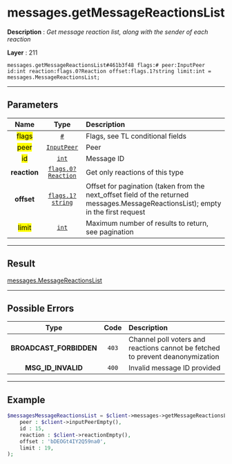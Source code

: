 # messages.getMessageReactionsList

**Description** : *Get message reaction list, along with the sender of each reaction*

**Layer** : 211

```tl
messages.getMessageReactionsList#461b3f48 flags:# peer:InputPeer id:int reaction:flags.0?Reaction offset:flags.1?string limit:int = messages.MessageReactionsList;
```

---

## Parameters

| Name | Type | Description |
| :---: | :---: | :--- |
| <mark>flags</mark> | [`#`](type/#) | Flags, see TL conditional fields |
| <mark>peer</mark> | [`InputPeer`](type/InputPeer) | Peer |
| <mark>id</mark> | [`int`](type/int) | Message ID |
| **reaction** | [`flags.0?Reaction`](type/Reaction) | Get only reactions of this type |
| **offset** | [`flags.1?string`](type/string) | Offset for pagination (taken from the next_offset field of the returned messages.MessageReactionsList); empty in the first request |
| <mark>limit</mark> | [`int`](type/int) | Maximum number of results to return, see pagination |

---

## Result

[messages.MessageReactionsList](type/messages.MessageReactionsList)

---

## Possible Errors

| Type | Code | Description |
| :---: | :---: | :--- |
| **BROADCAST_FORBIDDEN** | `403` | Channel poll voters and reactions cannot be fetched to prevent deanonymization |
| **MSG_ID_INVALID** | `400` | Invalid message ID provided |

---

## Example

```php
$messagesMessageReactionsList = $client->messages->getMessageReactionsList(
	peer : $client->inputPeerEmpty(),
	id : 15,
	reaction : $client->reactionEmpty(),
	offset : 'bDEOGt4IY2Q59na0',
	limit : 19,
);
```